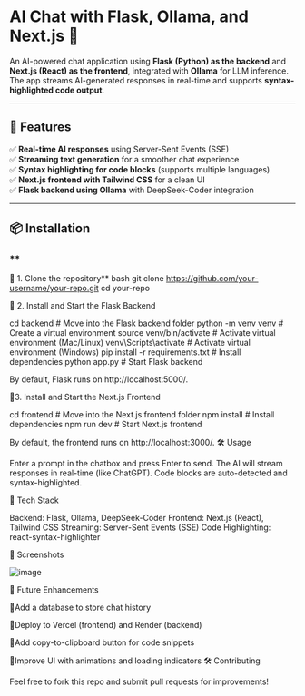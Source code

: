 # AI Chat with Flask, Ollama, and Next.js 🚀

An AI-powered chat application using **Flask (Python) as the backend** and **Next.js (React) as the frontend**, integrated with **Ollama** for LLM inference. 
The app streams AI-generated responses in real-time and supports **syntax-highlighted code output**.

---

## 📌 Features
✅ **Real-time AI responses** using Server-Sent Events (SSE)  
✅ **Streaming text generation** for a smoother chat experience  
✅ **Syntax highlighting for code blocks** (supports multiple languages)  
✅ **Next.js frontend with Tailwind CSS** for a clean UI  
✅ **Flask backend using Ollama** with DeepSeek-Coder integration  

---

## 📦 Installation

### **
🔹 1. Clone the repository**
bash
git clone https://github.com/your-username/your-repo.git
cd your-repo

🔹 2. Install and Start the Flask Backend

cd backend  # Move into the Flask backend folder
python -m venv venv  # Create a virtual environment
source venv/bin/activate  # Activate virtual environment (Mac/Linux)
venv\Scripts\activate  # Activate virtual environment (Windows)
pip install -r requirements.txt  # Install dependencies
python app.py  # Start Flask backend

By default, Flask runs on http://localhost:5000/.

🔹3. Install and Start the Next.js Frontend

cd frontend  # Move into the Next.js frontend folder
npm install  # Install dependencies
npm run dev  # Start Next.js frontend

By default, the frontend runs on http://localhost:3000/.
🛠️ Usage

  Enter a prompt in the chatbox and press Enter to send.
  The AI will stream responses in real-time (like ChatGPT).
  Code blocks are auto-detected and syntax-highlighted.

📌 Tech Stack

  Backend: Flask, Ollama, DeepSeek-Coder
  Frontend: Next.js (React), Tailwind CSS
  Streaming: Server-Sent Events (SSE)
  Code Highlighting: react-syntax-highlighter

🎨 Screenshots

    
![image](https://github.com/user-attachments/assets/59a007d3-ef03-4bb6-bb13-a341e1e1f0d7)

🚀 Future Enhancements

🔹Add a database to store chat history

🔹Deploy to Vercel (frontend) and Render (backend)

🔹Add copy-to-clipboard button for code snippets

🔹Improve UI with animations and loading indicators
🛠️ Contributing

Feel free to fork this repo and submit pull requests for improvements!
